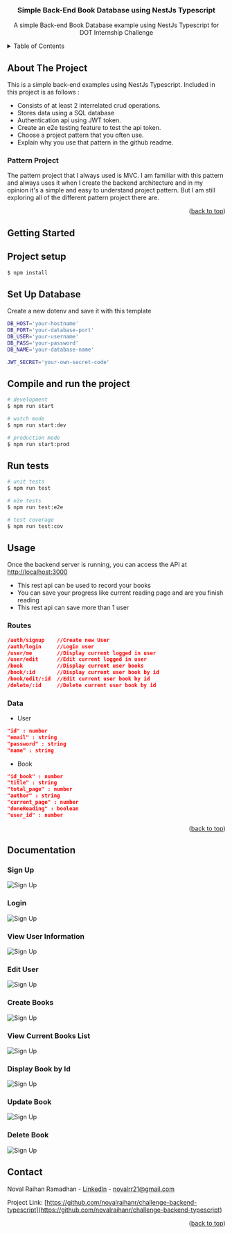 <br />
<div align="center">
<h3 align="center">Simple Back-End Book Database using NestJs Typescript</h3>

  <p align="center">
    A simple Back-end Book Database example using NestJs Typescript for DOT Internship Challenge
    <br />
  </p>
</div>

<!-- TABLE OF CONTENTS -->
<details>
  <summary>Table of Contents</summary>
  <ol>
    <li>
      <a href="#about-the-project">About The Project</a>
      <ul>
        <li><a href="#built-with">Built With</a></li>
      </ul>
    </li>
    <li>
      <a href="#getting-started">Getting Started</a>
      <ul>
        <li><a href="#prerequisites">Prerequisites</a></li>
        <li><a href="#installation">Installation</a></li>
      </ul>
    </li>
    <li><a href="#usage">Usage</a></li>
    <!-- <li><a href="#roadmap">Roadmap</a></li> -->
    <!-- <li><a href="#contributing">Contributing</a></li> -->
    <!-- <li><a href="#license">License</a></li> -->
    <li><a href="#contact">Contact</a></li>
    <!-- <li><a href="#acknowledgments">Acknowledgments</a></li> -->
  </ol>
</details>

<!-- ABOUT THE PROJECT -->

## About The Project

This is a simple back-end examples using NestJs Typescript. Included in this project is as follows :

- Consists of at least 2 interrelated crud operations.
- Stores data using a SQL database
- Authentication api using JWT token.
- Create an e2e testing feature to test the api token.
- Choose a project pattern that you often use.
- Explain why you use that pattern in the github readme.

### Pattern Project

The pattern project that I always used is MVC. I am familiar with this pattern and always uses it when I create the backend architecture and in my opinion it's a simple and easy to understand project pattern. But I am still exploring all of the different pattern project there are.

<!-- Here's a blank template to get started. To avoid retyping too much info, do a search and replace with your text editor for the following: `github_username`, `repo_name`, `twitter_handle`, `linkedin_username`, `email_client`, `email`, `project_title`, `project_description`, `project_license` -->

<p align="right">(<a href="#readme-top">back to top</a>)</p>

## Getting Started

## Project setup

```bash
$ npm install
```

## Set Up Database

Create a new dotenv and save it with this template

```bash
DB_HOST='your-hostname'
DB_PORT='your-database-port'
DB_USER='your-username'
DB_PASS='your-password'
DB_NAME='your-database-name'

JWT_SECRET='your-own-secret-code'
```

## Compile and run the project

```bash
# development
$ npm run start

# watch mode
$ npm run start:dev

# production mode
$ npm run start:prod
```

## Run tests

```bash
# unit tests
$ npm run test

# e2e tests
$ npm run test:e2e

# test coverage
$ npm run test:cov
```

<!-- USAGE EXAMPLES -->

## Usage

Once the backend server is running, you can access the API at [http://localhost:3000]()

- This rest api can be used to record your books
- You can save your progress like current reading page and are you finish reading
- This rest api can save more than 1 user

### Routes

```json
/auth/signup    //Create new User
/auth/login     //Login user
/user/me        //Display current logged in user
/user/edit      //Edit current logged in user
/book           //Display current user books
/book/:id       //Display current user book by id
/book/edit/:id  //Edit current user book by id
/delete/:id     //Delete current user book by id
```

### Data

- User

```json
"id" : number
"email" : string
"password" : string
"name" : string
```

- Book

```json
"id_book" : number
"title" : string
"total_page" : number
"author" : string
"current_page" : number
"doneReading" : boolean
"user_id" : number
```

<p align="right">(<a href="#readme-top">back to top</a>)</p>

## Documentation
### Sign Up
![Sign Up](/image/create_user.png)
### Login
![Sign Up](/image/login_user.png)
### View User Information
![Sign Up](/image/get_user_info.png)
### Edit User
![Sign Up](/image/edit_user.png)
### Create Books
![Sign Up](/image/create_book.png)
### View Current Books List
![Sign Up](/image/get_all_books.png)
### Display Book by Id
![Sign Up](/image/get_one_book.png)
### Update Book
![Sign Up](/image/update_book.png)
### Delete Book
![Sign Up](/image/delete_book.png)

<!-- CONTACT -->

## Contact

Noval Raihan Ramadhan - [Linkedln](www.linkedin.com/in/noval-raihan-r) - novalrr21@gmail.com

Project Link: [https://github.com/novalraihanr/challenge-backend-typescript](https://github.com/novalraihanr/challenge-backend-typescript)

<p align="right">(<a href="#readme-top">back to top</a>)</p>
